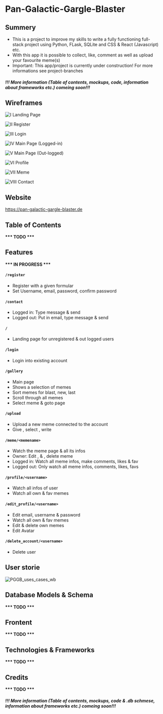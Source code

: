 # Pan-Galactic-Gargle-Blaster

## Summery

- This is a project to improve my skills to write a fully functioning full-stack project using Python, FLask, SQLite and CSS & React (Javascript) etc.
- With this app it is possible to collect, like, comment as well as upload your favourite meme(s)
- Important: This app/project is currently under construction! For more informations see project-branches

#### *!!! More information (Table of contents, mockups, code, information about frameworks etc.) comeing soon!!!*


## Wireframes

![I  Landing Page](https://user-images.githubusercontent.com/60796711/114477608-bf640880-9bfc-11eb-81e5-d4424539c4dd.png)

![II  Register](https://user-images.githubusercontent.com/60796711/114477637-d0ad1500-9bfc-11eb-88ff-db0580fa2b17.png)

![III  Login](https://user-images.githubusercontent.com/60796711/114477650-d73b8c80-9bfc-11eb-9d47-f3a57377a9df.png)

![IV  Main Page (Logged-in)](https://user-images.githubusercontent.com/60796711/114477656-d9055000-9bfc-11eb-93f2-14d48a3a329d.png)

![V  Main Page (Out-logged)](https://user-images.githubusercontent.com/60796711/114477659-dacf1380-9bfc-11eb-815a-1d032ed05658.png)

![VI  Profile](https://user-images.githubusercontent.com/60796711/114477665-dc004080-9bfc-11eb-85fb-678d61c3d010.png)

![VII  Meme](https://user-images.githubusercontent.com/60796711/114477669-dd316d80-9bfc-11eb-98a3-15336753d0a6.png)

![VIII  Contact](https://user-images.githubusercontent.com/60796711/114477672-defb3100-9bfc-11eb-8e52-c333d7a8e754.png)

## Website

https://pan-galactic-gargle-blaster.de

## Table of Contents

__*** TODO ***__

## Features

__*** IN PROGRESS ***__

#### `/register`
* Register with a given formular
* Set Username, email, password, confirm password

#### `/contact`
* Logged in:  Type message & send
* Logged out: Put in email, type message & send

#### `/`
* Landing page for unregistered & out logged users

#### `/login`
* Login into existing account

#### `/gallery`
* Main page
* Shows a selection of memes
* Sort memes for blast, new, last
* Scroll through all memes
* Select meme & goto page

#### `/upload`
* Upload a new meme connected to the <user> account
* Give <memename>, select <genre>, write <infotext>

#### `/meme/<memename>`
* Watch the meme page & all its infos
* Owner: Edit <memename>, <genre> & <infotext>, delete meme
* Logged in: Watch all meme infos, make comments, likes & fav
* Logged out: Only watch all meme infos, comments, likes, favs

#### `/profile/<username>`
* Watch all infos of user
* Watch all own & fav memes

#### `/edit_profile/<username>`
* Edit email, username & password
* Watch all own & fav memes
* Edit & delete own memes
* Edit Avatar

#### `/delete_account/<username>`
* Delete user

## User storie

![PGGB_uses_cases_wb](https://user-images.githubusercontent.com/60796711/114630927-e8979e00-9cbb-11eb-9145-ed98b7677eaf.png)

## Database Models & Schema

__*** TODO ***__

## Frontent

__*** TODO ***__

## Technologies & Frameworks

__*** TODO ***__

## Credits

__*** TODO ***__

#### *!!! More information (Table of contents, mockups, code & .db schmese, information about frameworks etc.) comeing soon!!!*



